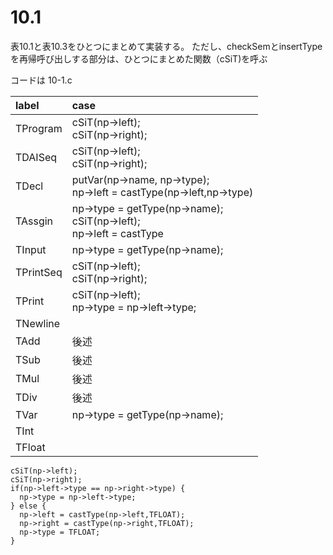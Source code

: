 # 10.1

表10.1と表10.3をひとつにまとめて実装する。
ただし、checkSemとinsertTypeを再帰呼び出しする部分は、ひとつにまとめた関数（cSiT)を呼ぶ

コードは 10-1.c

|label|case|
|:--|:--|
|TProgram| cSiT(np->left); <br> cSiT(np->right);|
|TDAISeq|  cSiT(np->left); <br> cSiT(np->right);|
|TDecl| putVar(np->name, np->type); <br> np->left = castType(np->left,np->type) |
|TAssgin| np->type = getType(np->name); <br> cSiT(np->left); <br> np->left = castType|
|TInput| np->type = getType(np->name);|
|TPrintSeq| cSiT(np->left); <br> cSiT(np->right);|
|TPrint| cSiT(np->left); <br> np->type = np->left->type; |
|TNewline| |
|TAdd| 後述|
|TSub| 後述|
|TMul| 後述|
|TDiv| 後述|
|TVar| np->type = getType(np->name); |
|TInt||
|TFloat||

```
cSiT(np->left);
cSiT(np->right);
if(np->left->type == np->right->type) {
  np->type = np->left->type;
} else {
  np->left = castType(np->left,TFLOAT);
  np->right = castType(np->right,TFLOAT);
  np->type = TFLOAT;
}
```
